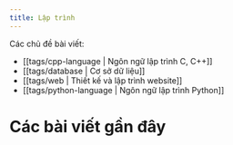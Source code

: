 ```yaml
---
title: Lập trình
---
```


Các chủ đề bài viết:
- [[tags/cpp-language | Ngôn ngữ lập trình C, C++]]
- [[tags/database | Cơ sở dữ liệu]]
- [[tags/web | Thiết kế và lập trình website]]
- [[tags/python-language | Ngôn ngữ lập trình Python]]

# Các bài viết gần đây
